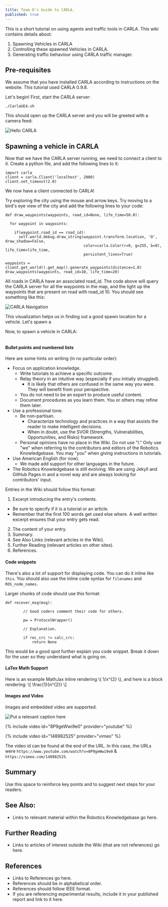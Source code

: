 ```yaml
---
title: Team D's Guide to CARLA.
published: true
---
```

This is a short tutorial on using agents and traffic tools in CARLA. 
This wiki contains details about:
1. Spawning Vehicles in CARLA
2. Controlling these spawned Vehicles in CARLA.
3. Generating traffic behaviour using CARLA traffic manager.

## Pre-requisites
We assume that you have installed CARLA according to instructions on the website. 
This tutorial used CARLA 0.9.8.

Let's begin!
First, start the CARLA server:
```
./CarlaUE4.sh
```
This should open up the CARLA server and you will be greeted with a camera feed:

![Hello CARLA](../../assets/images/carla_opning.png)

## Spawning a vehicle in CARLA
Now that we have the CARLA server running, we need to connect a client to it. 
Create a python file, and add the following lines to it:

```
import carla
client = carla.Client('localhost', 2000)
client.set_timeout(2.0)
```

We now have a client connected to CARLA!

Try exploring the city using the mouse and arrow keys. Try moving to a bird's eye view of the city and add the following lines to your code:
```
def draw_waypoints(waypoints, road_id=None, life_time=50.0):

  for waypoint in waypoints:

    if(waypoint.road_id == road_id):
      self.world.debug.draw_string(waypoint.transform.location, 'O', draw_shadow=False,
                                   color=carla.Color(r=0, g=255, b=0), life_time=life_time,
                                   persistent_lines=True)
                                   
waypoints = client.get_world().get_map().generate_waypoints(distance=1.0)
draw_waypoints(waypoints, road_id=10, life_time=20)
```
All roads in CARLA have an associated road_id. The code above will query the CARLA server for all the waypoints in the map, and the light up the waypoints that are present on road with road_id 10. You should see something like this:

![CARLA Navigation](../../assets/images/carla2.png)

This visualization helps us in finding out a good spawn location for a vehicle.
Let's spawn a 


Now, to spawn a vehicle in CARLA:
```

```

#### Bullet points and numbered lists
Here are some hints on writing (in no particular order):
- Focus on application knowledge.
  - Write tutorials to achieve a specific outcome.
  - Relay theory in an intuitive way (especially if you initially struggled).
    - It is likely that others are confused in the same way you were. They will benefit from your perspective.
  - You do not need to be an expert to produce useful content.
  - Document procedures as you learn them. You or others may refine them later.
- Use a professional tone.
  - Be non-partisan.
    - Characterize technology and practices in a way that assists the reader to make intelligent decisions.
    - When in doubt, use the SVOR (Strengths, Vulnerabilities, Opportunities, and Risks) framework.
  - Personal opinions have no place in the Wiki. Do not use "I." Only use "we" when referring to the contributors and editors of the Robotics Knowledgebase. You may "you" when giving instructions in tutorials.
- Use American English (for now).
  - We made add support for other languages in the future.
- The Robotics Knowledgebase is still evolving. We are using Jekyll and GitHub Pages in and a novel way and are always looking for contributors' input.

Entries in the Wiki should follow this format:
1. Excerpt introducing the entry's contents.
  - Be sure to specify if it is a tutorial or an article.
  - Remember that the first 100 words get used else where. A well written excerpt ensures that your entry gets read.
2. The content of your entry.
3. Summary.
4. See Also Links (relevant articles in the Wiki).
5. Further Reading (relevant articles on other sites).
6. References.

#### Code snippets
There's also a lot of support for displaying code. You can do it inline like `this`. You should also use the inline code syntax for `filenames` and `ROS_node_names`.

Larger chunks of code should use this format:
```
def recover_msg(msg):

        // Good coders comment their code for others.

        pw = ProtocolWrapper()

        // Explanation.

        if rec_crc != calc_crc:
            return None
```
This would be a good spot further explain you code snippet. Break it down for the user so they understand what is going on.

#### LaTex Math Support
Here is an example MathJax inline rendering \\( 1/x^{2} \\), and here is a block rendering:
\\[ \frac{1}{n^{2}} \\]

#### Images and Video
Images and embedded video are supported.

![Put a relevant caption here](assets/images/Hk47portrait-298x300.jpg)

{% include video id="8P9geWwi9e0" provider="youtube" %}

{% include video id="148982525" provider="vimeo" %}

The video id can be found at the end of the URL. In this case, the URLs were
`https://www.youtube.com/watch?v=8P9geWwi9e0`
& `https://vimeo.com/148982525`.

## Summary
Use this space to reinforce key points and to suggest next steps for your readers.

## See Also:
- Links to relevant material within the Robotics Knowledgebase go here.

## Further Reading
- Links to articles of interest outside the Wiki (that are not references) go here.

## References
- Links to References go here.
- References should be in alphabetical order.
- References should follow IEEE format.
- If you are referencing experimental results, include it in your published report and link to it here.

